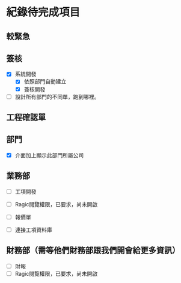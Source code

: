 # 紀錄待完成項目

## 較緊急

## 簽核

- [X] 系統開發
  - [x] 依照部門自動建立
  - [X] 簽核開發
- [ ] 設計所有部門的不同單，跑到哪裡。

## 工程確認單

## 部門
- [X] 介面加上顯示此部門所屬公司

## 業務部
- [ ] 工項開發
- [ ] Ragic閱覽權限，已要求，尚未開啟

- [ ] 報價單
- [ ] 連接工項資料庫

## 財務部（需等他們財務部跟我們開會給更多資訊） 
- [ ] 財報
- [ ] Ragic閱覽權限，已要求，尚未開啟

